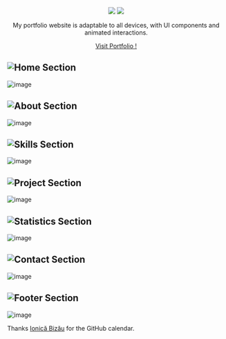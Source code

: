 &nbsp;

<p align="center">
  <img src="https://readme-typing-svg.demolab.com/?lines=Aman Chaudhary + | + Portfolio;&%20Code&center=true&width=700&height=50&weight=800&size=35&duration=2000&pause=2000">
  <img src="https://user-images.githubusercontent.com/73097560/115834477-dbab4500-a447-11eb-908a-139a6edaec5c.gif">
</p> 


<p align=center >My portfolio website is adaptable to all devices, with UI components and animated interactions.</p>
<p align=center>
    <a href="https://amanchaudhary214.github.io/" target="blank">Visit Portfolio !</a>
</p>


## ![Home Section](https://img.shields.io/badge/home_section-%231572B6.svg?style=for-the-badge)
![image](https://i.postimg.cc/L8HJQGRj/Portfolio-Dark.png)

## ![About Section](https://img.shields.io/badge/about_section-%231572B6.svg?style=for-the-badge)
![image](https://i.postimg.cc/LXrqyX6s/about.png)

## ![Skills Section](https://img.shields.io/badge/skills_section-%231572B6.svg?style=for-the-badge)
![image](https://i.postimg.cc/xd8cnHXC/skills.png)

## ![Project Section](https://img.shields.io/badge/project_section-%231572B6.svg?style=for-the-badge)
![image](https://i.postimg.cc/hGYhjjm0/projects.png)

## ![Statistics Section](https://img.shields.io/badge/statistics_section-%231572B6.svg?style=for-the-badge)
![image](https://i.postimg.cc/kG34Qpf6/statistics.png)

## ![Contact Section](https://img.shields.io/badge/contact_section-%231572B6.svg?style=for-the-badge)
![image](https://i.postimg.cc/Y2WLv1bL/contact.png)

## ![Footer Section](https://img.shields.io/badge/footer_section-%231572B6.svg?style=for-the-badge)
![image](https://i.postimg.cc/28NbhVKc/footer.png)


Thanks [Ionică Bizău](https://github.com/IonicaBizau) for the GitHub calendar.
